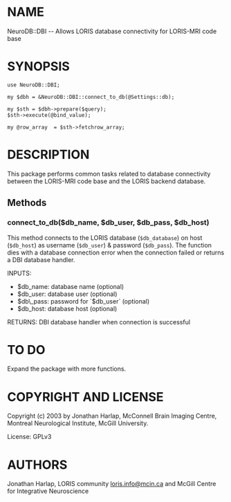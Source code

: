 # NAME

NeuroDB::DBI -- Allows LORIS database connectivity for LORIS-MRI code base

# SYNOPSIS

    use NeuroDB::DBI;

    my $dbh = &NeuroDB::DBI::connect_to_db(@Settings::db);

    my $sth = $dbh->prepare($query);
    $sth->execute(@bind_value);

    my @row_array  = $sth->fetchrow_array;

# DESCRIPTION

This package performs common tasks related to database connectivity between
the LORIS-MRI code base and the LORIS backend database.

## Methods

### connect\_to\_db($db\_name, $db\_user, $db\_pass, $db\_host)

This method connects to the LORIS database (`$db_database`) on host
(`$db_host`) as username (`$db_user`) & password (`$db_pass`). The function
dies with a database connection error when the connection failed or returns a
DBI database handler.

INPUTS:
  - $db\_name: database name (optional)
  - $db\_user: database user (optional)
  - $db\_pass: password for `$db_user` (optional)
  - $db\_host: database host (optional)

RETURNS: DBI database handler when connection is successful

# TO DO

Expand the package with more functions.

# COPYRIGHT AND LICENSE

Copyright (c) 2003 by Jonathan Harlap, McConnell Brain Imaging Centre,
Montreal Neurological Institute, McGill University.

License: GPLv3

# AUTHORS

Jonathan Harlap,
LORIS community <loris.info@mcin.ca> and McGill Centre for Integrative Neuroscience
